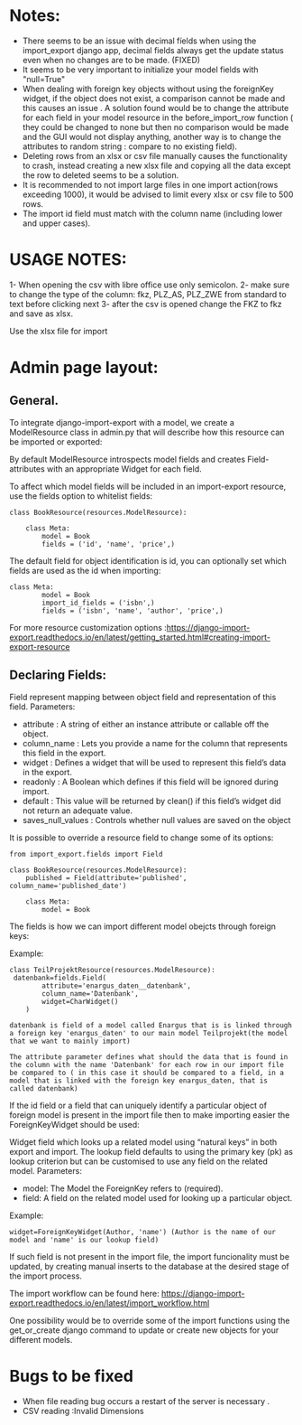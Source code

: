 # Notes:
 - There seems to be an issue with decimal fíelds when using the import_export django app, decimal fields always get the update status even when no changes are to be made. (FIXED)
 - It seems to be very important to initialize your model fields with "null=True" 
 - When dealing with foreign key objects without using the foreignKey widget, if the object does not exist, a comparison cannot be made and this causes an issue . A solution found would be to change the attribute for each field in your model resource in the before_import_row function ( they could be changed to none but then no comparison would be made and the GUI would not display anything, another way is to change the attributes to random string : compare to no existing field).
 - Deleting rows from an xlsx or csv  file manually causes the functionality to crash, instead creating a new xlsx file and copying all the data except the row to deleted seems to be a solution.
 - It is recommended to not import large files in one import action(rows exceeding 1000), it would be advised to limit every xlsx or csv file to 500 rows.
 - The import id field must match with the column name (including lower and upper cases).
 # USAGE NOTES:
 1- When opening the csv with libre office use only semicolon.
2- make sure to change the type of the column: fkz, PLZ_AS, PLZ_ZWE from standard to text before clicking next
3- after the csv is opened change the FKZ to fkz and save as xlsx.

Use the xlsx file for import

# Admin page layout:
## General.

To integrate django-import-export with a model, we create a ModelResource class in admin.py that will describe how this resource can be imported or exported:

By default ModelResource introspects model fields and creates Field-attributes with an appropriate Widget for each field.

To affect which model fields will be included in an import-export resource, use the fields option to whitelist fields:
```
class BookResource(resources.ModelResource):

    class Meta:
        model = Book
        fields = ('id', 'name', 'price',)
```
The default field for object identification is id, you can optionally set which fields are used as the id when importing:
```
class Meta:
        model = Book
        import_id_fields = ('isbn',)
        fields = ('isbn', 'name', 'author', 'price',)

```
For more resource customization options :https://django-import-export.readthedocs.io/en/latest/getting_started.html#creating-import-export-resource

## Declaring Fields:
Field represent mapping between object field and representation of this field.
Parameters:	
- attribute : A string of either an instance attribute or callable off the object.
- column_name : Lets you provide a name for the column that represents this field in the export.
- widget : Defines a widget that will be used to represent this field’s data in the export.
- readonly : A Boolean which defines if this field will be ignored during import.
- default : This value will be returned by clean() if this field’s widget did not return an adequate value.
- saves_null_values : Controls whether null values are saved on the object


It is possible to override a resource field to change some of its options:

```
from import_export.fields import Field

class BookResource(resources.ModelResource):
    published = Field(attribute='published', column_name='published_date')

    class Meta:
        model = Book
```

The fields is how we can import different model obejcts through foreign keys:

Example:
```
class TeilProjektResource(resources.ModelResource):
 datenbank=fields.Field(
        attribute='enargus_daten__datenbank',
        column_name='Datenbank',
        widget=CharWidget()  
    )

datenbank is field of a model called Enargus that is is linked through a foreign key 'enargus_daten' to our main model Teilprojekt(the model that we want to mainly import)

The attribute parameter defines what should the data that is found in the column with the name 'Datenbank' for each row in our import file be compared to ( in this case it should be compared to a field, in a model that is linked with the foreign key enargus_daten, that is called datenbank)
```

If the id field or a field that can uniquely identify a particular object of foreign model is present in the import file then to make importing easier the ForeignKeyWidget should be used:

Widget field which looks up a related model using “natural keys” in both export and import.
The lookup field defaults to using the primary key (pk) as lookup criterion but can be customised to use any field on the related model.
Parameters:	    
- model: The Model the ForeignKey refers to (required).
- field: A field on the related model used for looking up a particular object.

Example:
```
widget=ForeignKeyWidget(Author, 'name') (Author is the name of our model and 'name' is our lookup field)
```
If such field is not present in the import file, the import funcionality must be updated, by creating manual inserts to the database at the desired stage of the import process.

The import workflow can be found here: https://django-import-export.readthedocs.io/en/latest/import_workflow.html

One possibility would be to override some of the import functions using the get_or_create django command to update or create new objects for your different models.

# Bugs to be fixed
- When file reading bug occurs a restart of the server is necessary .
- CSV reading :Invalid Dimensions